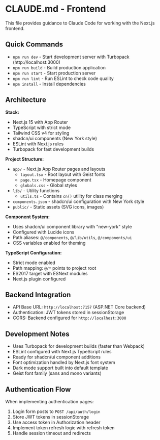 # CLAUDE.md - Frontend

This file provides guidance to Claude Code for working with the Next.js frontend.

## Quick Commands

- `npm run dev` - Start development server with Turbopack (http://localhost:3000)
- `npm run build` - Build production application
- `npm run start` - Start production server
- `npm run lint` - Run ESLint to check code quality
- `npm install` - Install dependencies

## Architecture

**Stack:**
- Next.js 15 with App Router
- TypeScript with strict mode
- Tailwind CSS v4 for styling
- shadcn/ui components (New York style)
- ESLint with Next.js rules
- Turbopack for fast development builds

**Project Structure:**
- `app/` - Next.js App Router pages and layouts
  - `layout.tsx` - Root layout with Geist fonts
  - `page.tsx` - Homepage component
  - `globals.css` - Global styles
- `lib/` - Utility functions
  - `utils.ts` - Contains `cn()` utility for class merging
- `components.json` - shadcn/ui configuration with New York style
- `public/` - Static assets (SVG icons, images)

**Component System:**
- Uses shadcn/ui component library with "new-york" style
- Configured with Lucide icons
- Path aliases: `@/components`, `@/lib/utils`, `@/components/ui`
- CSS variables enabled for theming

**TypeScript Configuration:**
- Strict mode enabled
- Path mapping: `@/*` points to project root
- ES2017 target with ESNext modules
- Next.js plugin configured

## Backend Integration

- API Base URL: `http://localhost:7157` (ASP.NET Core backend)
- Authentication: JWT tokens stored in sessionStorage
- CORS: Backend configured for `http://localhost:3000`

## Development Notes

- Uses Turbopack for development builds (faster than Webpack)
- ESLint configured with Next.js TypeScript rules
- Ready for shadcn/ui component additions
- Font optimization handled by Next.js font system
- Dark mode support built into default template
- Geist font family (sans and mono variants)

## Authentication Flow

When implementing authentication pages:
1. Login form posts to `POST /api/auth/login`
2. Store JWT tokens in sessionStorage
3. Use access token in Authorization header
4. Implement token refresh logic with refresh token
5. Handle session timeout and redirects